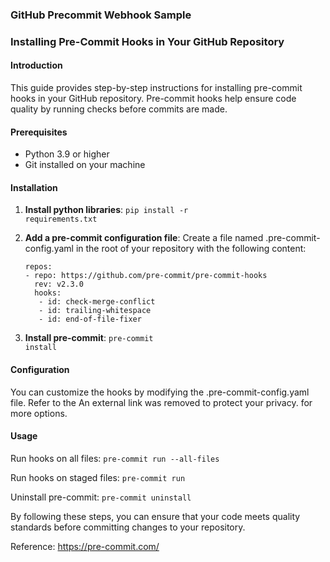### GitHub Precommit Webhook Sample

### Installing Pre-Commit Hooks in Your GitHub Repository

#### Introduction
This guide provides step-by-step instructions for installing pre-commit hooks in your GitHub repository. Pre-commit hooks help ensure code quality by running checks before commits are made.

#### Prerequisites
- Python 3.9 or higher
- Git installed on your machine

#### Installation
1. **Install python libraries**:
<code>pip install -r requirements.txt</code>

2. **Add a pre-commit configuration file**:
   Create a file named .pre-commit-config.yaml in the root of your repository with the following content:

   ```
   repos:
   - repo: https://github.com/pre-commit/pre-commit-hooks
     rev: v2.3.0
     hooks:
      - id: check-merge-conflict
      - id: trailing-whitespace
      - id: end-of-file-fixer

3. **Install pre-commit**:
<code>pre-commit install</code>

#### Configuration
You can customize the hooks by modifying the .pre-commit-config.yaml file. Refer to the An external link was removed to protect your privacy. for more options.

#### Usage
Run hooks on all files:
<code>pre-commit run --all-files</code>

Run hooks on staged files:
<code>pre-commit run</code>

Uninstall pre-commit:
<code>pre-commit uninstall</code>

By following these steps, you can ensure that your code meets quality standards before committing changes to your repository.

Reference:
https://pre-commit.com/